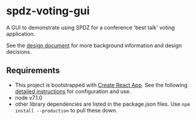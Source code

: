 # spdz-voting-gui
A GUI to demonstrate using SPDZ for a conference 'best talk' voting application. 

See the [design document](./docs/design.md) for more background information and design decisions.

## Requirements

- This project is bootstrapped with [Create React App](https://github.com/facebookincubator/create-react-app). See the following [detailed instructions](https://github.com/facebookincubator/create-react-app/blob/master/packages/react-scripts/template/README.md) for configuration and use.
- node v7.1.0
- other library dependencies are listed in the package.json files. Use `npm install --production` to pull these down.
